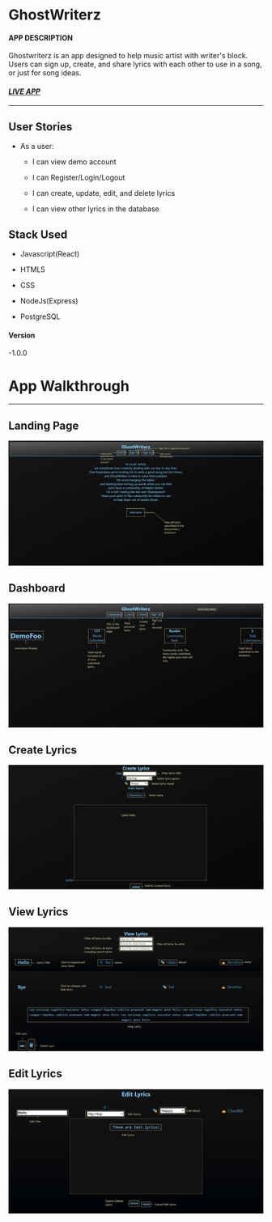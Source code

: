 # GhostWriterz

#### APP DESCRIPTION

Ghostwriterz is an app designed to help music artist with writer's block. Users can sign up, create, and share lyrics with each other to use in a song, or just for song ideas.

#### *[LIVE APP](https://ghostwriterz-app.vercel.app/)*

----------------------------------------------------------------------

## User Stories

* As a user:

    - I can view demo account

    - I can Register/Login/Logout

    - I can create, update, edit, and delete lyrics

    - I can view other lyrics in the database

## Stack Used

* Javascript(React)

* HTML5

* CSS

* NodeJs(Express)

* PostgreSQL

#### Version

-1.0.0

# App Walkthrough

----------------------

## Landing Page

![Ghostwriterz Landing Page](/images/Ghostwriterz_Help01.png)

## Dashboard

![Ghostwriterz Dashboard](/images/Ghostwriterz_Help02.png)

## Create Lyrics

![Ghostwriterz Create Lyrics](/images/Ghostwriterz_Help05.png)

## View Lyrics

![Ghostwriterz View Lyrics](/images/Ghostwriterz_Help03.png)

## Edit Lyrics

![Ghostwriterz Edit Lyrics](/images/Ghostwriterz_Help04.png)
